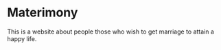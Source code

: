 # Materimony
 This is a website about people those who wish to get marriage to attain a happy life.
